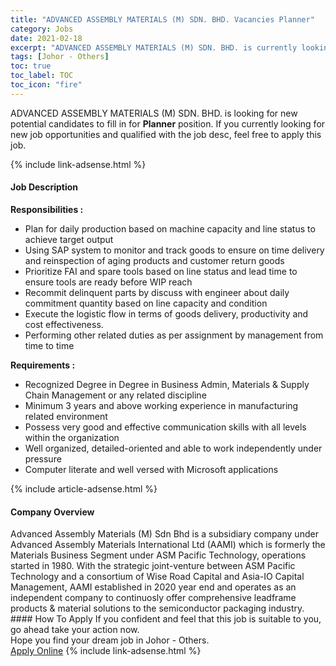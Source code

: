 ```yaml
---
title: "ADVANCED ASSEMBLY MATERIALS (M) SDN. BHD. Vacancies Planner" 
category: Jobs 
date: 2021-02-18 
excerpt: "ADVANCED ASSEMBLY MATERIALS (M) SDN. BHD. is currently looking for suitable person to fill in the Planner which based in Johor - Others" 
tags: [Johor - Others] 
toc: true 
toc_label: TOC 
toc_icon: "fire" 
--- 
```


<p>ADVANCED ASSEMBLY MATERIALS (M) SDN. BHD. is looking for new potential candidates to fill in for <b>Planner</b> position. If you currently looking for new job opportunities and qualified with the job desc, feel free to apply this job.
</p>{% include link-adsense.html %} 
<div><div><h4>Job Description</h4></div><div><div><span><div><p><strong>Responsibilities :</strong></p><ul><li>Plan for daily production based on machine capacity and line status to achieve target output</li><li>Using SAP system to monitor and track goods to ensure on time delivery and reinspection of aging products and customer return goods</li><li>Prioritize FAI and spare tools based on line status and lead time to ensure tools are ready before WIP reach</li><li>Recommit delinquent parts by discuss with engineer about daily commitment quantity based on line capacity and condition</li><li>Execute the logistic flow in terms of goods delivery, productivity and cost effectiveness.</li><li>Performing other related duties as per assignment by management from time to time</li></ul><p><strong>Requirements :</strong></p><ul><li>Recognized Degree in Degree in Business Admin, Materials &amp; Supply Chain Management or any related discipline&#160;</li><li>Minimum 3 years and above working experience in manufacturing related environment</li><li>Possess very good and effective communication skills with all levels within the organization</li><li>Well organized, detailed-oriented and able to work independently under pressure</li><li>Computer literate and well versed with Microsoft applications</li></ul></div></span></div></div></div> 
{% include article-adsense.html %} 
<div><div><h4>Company Overview</h4></div><div><div><span><div><div>Advanced Assembly Materials (M) Sdn Bhd is a subsidiary company under Advanced Assembly Materials International Ltd (AAMI)&#160;which is formerly the Materials Business Segment under ASM Pacific Technology, operations started in 1980. With the strategic joint-venture between ASM Pacific Technology and a consortium of Wise Road Capital and Asia-IO Capital Management, AAMI established in 2020 year end and operates as an independent company to continuosly offer comprehensive leadframe products &amp; material solutions to the semiconductor packaging industry.</div></div></span></div></div></div> 
#### How To Apply 
If you confident and feel that this job is suitable to you, go ahead take your action now. <br/> 
Hope you find your dream job in Johor - Others. <br/> 
<a href="https://www.jobstreet.com.my/en/job/planner-4484524?jobId=jobstreet-my-job-4484524&" class="btn btn--info" target="_blank" rel="nofollow noopenner">Apply Online</a> 
{% include link-adsense.html %} 